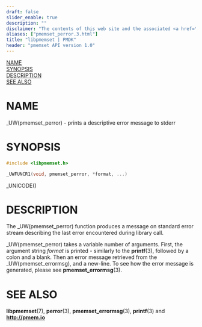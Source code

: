 ```yaml
---
draft: false
slider_enable: true
description: ""
disclaimer: "The contents of this web site and the associated <a href=\"https://github.com/pmem\">GitHub repositories</a> are BSD-licensed open source."
aliases: ["pmemset_perror.3.html"]
title: "libpmemset | PMDK"
header: "pmemset API version 1.0"
---
```


[comment]: <> (SPDX-License-Identifier: BSD-3-Clause)
[comment]: <> (Copyright 2020, Intel Corporation)

[comment]: <> (pmemset_perror.3 -- man page for the error printing in libpmemset)

[NAME](#name)<br />
[SYNOPSIS](#synopsis)<br />
[DESCRIPTION](#description)<br />
[SEE ALSO](#see-also)<br />

# NAME #

_UW(pmemset_perror) - prints a descriptive error message to stderr

# SYNOPSIS #

```c
#include <libpmemset.h>

_UWFUNCR1(void, pmemset_perror, *format, ...)
```

_UNICODE()

# DESCRIPTION #

The _UW(pmemset_perror) function produces a message on standard error stream describing
the last error encountered during library call.

_UW(pmemset_perror) takes a variable number of arguments. First, the argument string
*format* is printed - similarly to the **printf**(3), followed by a colon and a blank.
Then an error message retrieved from the _UW(pmemset_errormsg), and a new-line. To see
how the error message is generated, please see **pmemset_errormsg**(3).

# SEE ALSO #

**libpmemset**(7), **perror**(3), **pmemset_errormsg**(3),
**printf**(3) and **<http://pmem.io>**
